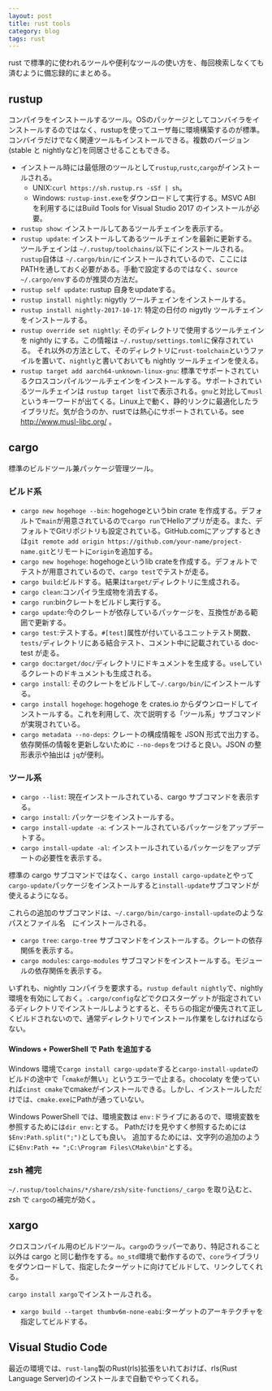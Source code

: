 ```yaml
---
layout: post
title: rust tools
category: blog
tags: rust
---
```


rust で標準的に使われるツールや便利なツールの使い方を、毎回検索しなくても済むように備忘録的にまとめる。

## rustup

コンパイラをインストールするツール。OSのパッケージとしてコンバイラをインストールするのではなく、rustupを使ってユーザ毎に環境構築するのが標準。
コンバイラだけでなく関連ツールもインストールできる。複数のバージョン(stable と nightlyなど)を同居させることもできる。

* インストール時には最低限のツールとして`rustup`,`rustc`,`cargo`がインストールされる。
    + UNIX:`curl https://sh.rustup.rs -sSf | sh`。
    + Windows: `rustup-inst.exe`をダウンロードして実行する。MSVC ABI を利用するにはBuild Tools for Visual Studio 2017 のインストールが必要。 
* `rustup show`: インストールしてあるツールチェインを表示する。
* `rustup update`: インストールしてあるツールチェインを最新に更新する。
    ツールチェインは `~/.rustup/toolchains/`以下にインストールされる。
    `rustup`自体は `~/.cargo/bin/`にインストールされているので、ここには PATHを通しておく必要がある。手動で設定するのではなく、`source ~/.cargo/env`するのが推奨の方法だ。
* `rustup self update`: rustup 自身をupdateする。
* `rustup install nightly`: nigytly ツールチェインをインストールする。
* `rustup install nightly-2017-10-17`: 特定の日付の nigytly ツールチェインをインストールする。
* `rustup override set nightly`: そのディレクトリで使用するツールチェインを nightly にする。この情報は `~/.rustup/settings.toml`に保存されている。
    それ以外の方法として、そのディレクトリに`rust-toolchain`というファイルを置いて、`nightly`と書いておいても nightly ツールチェインを使える。
* `rustup target add aarch64-unknown-linux-gnu`: 標準でサポートされているクロスコンパイルツールチェインをインストールする。サポートされているツールチェインは `rustup target list`で表示される。`gnu`と対比して`musl`というキーワードが出てくる。Linux上で動く、静的リンクに最適化したライブラリだ。気が合うのか、rustでは熱心にサポートされている。see http://www.musl-libc.org/ 。

## cargo

標準のビルドツール兼パッケージ管理ツール。

### ビルド系
* `cargo new hogehoge --bin`: hogehogeというbin crate を作成する。デフォルトで`main`が用意されているので`cargo run`でHelloアプリが走る。また、デフォルトでGitリポジトリも設定されている。GitHub.comにアップするときは`git remote add origin https://github.com/your-name/project-name.git`とリモートに`origin`を追加する。
* `cargo new hogehoge`: hogehogeというlib crateを作成する。デフォルトでテストが用意されているので、`cargo test`でテストが走る。
* `cargo build`:ビルドする。結果は`target/`ディレクトリに生成される。
* `cargo clean`:コンパイラ生成物を消去する。
* `cargo run`:binクレートをビルドし実行する。
* `cargo update`:今のクレートが依存しているパッケージを、互換性がある範囲で更新する。
* `cargo test`:テストする。`#[test]`属性が付いているユニットテスト関数、`tests/`ディレクトリにある結合テスト、コメント中に記載されている doc-test が走る。
* `cargo doc`:`target/doc/`ディレクトリにドキュメントを生成する。`use`しているクレートのドキュメントも生成される。
* `cargo install`: そのクレートをビルドして`~/.cargo/bin/`にインストールする。
* `cargo install hogehoge`: hogehoge を crates.io からダウンロードしてインストールする。これを利用して、次で説明する「ツール系」サブコマンドが実現されている。
* `cargo metadata --no-deps`: クレートの構成情報を JSON 形式で出力する。依存関係の情報を更新しないために `--no-deps`をつけると良い。JSON の整形表示や抽出は `jq`が便利。

### ツール系

* `cargo --list`: 現在インストールされている、cargo サブコマンドを表示する。
* `cargo install`: パッケージをインストールする。
* `cargo install-update -a`: インストールされているパッケージをアップデートする。
* `cargo install-update -al`: インストールされているパッケージをアップデートの必要性を表示する。

標準の cargo サブコマンドではなく、`cargo install cargo-update`とやって`cargo-update`パッケージをインストールすると`install-update`サブコマンドが使えるようになる。

これらの追加のサブコマンドは、`~/.cargo/bin/cargo-install-update`のようなパスとファイル名　にインストールされる。

* `cargo tree`: `cargo-tree` サブコマンドをインストールする。クレートの依存関係を表示する。
* `cargo modules`: `cargo-modules` サブコマンドをインストールする。モジュールの依存関係を表示する。

いずれも、nightly コンパイラを要求する。`rustup default nightly`で、nightly 環境を有効にしておく。`.cargo/config`などでクロスターゲットが指定されているディレクトリでインストールしようとすると、そちらの指定が優先されて正しくビルドされないので、通常ディレクトリでインストール作業をしなければならない。


#### Windows + PowerShell で Path を追加する

Windows 環境で`cargo install cargo-update`すると`cargo-install-update`のビルドの途中で「`cmake`が無い」というエラーで止まる。chocolaty を使っていれば`cinst cmake`でcmakeがインストールできる。しかし、インストールしただけでは、`cmake.exe`にPathが通っていない。

Windows PowerShell では、環境変数は `env:`ドライブにあるので、環境変数を参照するためには`dir env:`とする。
Pathだけを見やすく参照するためには`$Env:Path.split(";")`としても良い。
追加するためには、文字列の追加のように`$Env:Path += ";C:\Program Files\CMake\bin"`とする。

### zsh 補完

`~/.rustup/toolchains/*/share/zsh/site-functions/_cargo` を取り込むと、zsh で `cargo`の補完が効く。

## xargo

クロスコンパイル用のビルドツール。`cargo`のラッパーであり、特記されること以外は cargo と同じ動作をする。`no_std`環境で動作するので、`core`ライブラリをダウンロードして、指定したターゲットに向けてビルドして、リンクしてくれる。

`cargo install xargo`でインストールされる。

* `xargo build --target thumbv6m-none-eabi`:ターゲットのアーキテクチャを指定してビルドする。


## Visual Studio Code

最近の環境では、`rust-lang`製のRust(rls)拡張をいれておけば、rls(Rust Language Server)のインストールまで自動でやってくれる。

